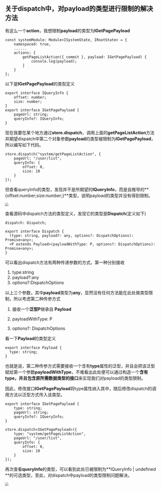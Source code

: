 

## 关于dispatch中，对payload的类型进行限制的解决方法

有这么一个**action**，我想限制**payload**的类型为**IGetPagePayload**

```tsx
const systemModule: Module<ISystemState, IRootState> = {
    namespaced: true,
    ......
    actions: {
        getPageListAction({ commit }, payload: IGetPagePayload) {
            console.log(payload);
        }
    }
};
```

以下是**IGetPagePayload**的类型定义

```tsx
export interface IQueryInfo {
    offset: number;
    size: number;
}
export interface IGetPagePayload {
    pageUrl: string;
    queryInfo?: IQueryInfo;
}
```

现在我要在某个地方通过**store.dispatch**，调用上面的**getPageListAction**方法并期望dispatch中第二个对象参数**payload**的类型被限制为**IGetPagePayload**，所以编写如下代码。

```tsx
store.dispatch("system/getPageListAction", {
    pageUrl: "/user/list",
    queryInfo: {
        offset: 0,
        size: 10
    }
});
```

但查看queryInfo的类型，发现并不是所期望的**IQueryInfo**，而是自推导的**{offset:number;size:number;}**类型，说明payload的类型并没有得到限制。

<img src='C:\Users\GG\AppData\Roaming\Typora\typora-user-images\image-20221202182203647.png' style='zoom:70%;margin-left:0;'>

查看源码中dispatch方法的类型定义，发现它的类型是**Dispatch**(定义如下)

```tsx
dispatch: Dispatch;

export interface Dispatch {
  (type: string, payload?: any, options?: DispatchOptions): Promise<any>;
  <P extends Payload>(payloadWithType: P, options?: DispatchOptions): Promise<any>;
}
```

可以看出dispatch方法有两种传递参数的方式，第一种分别接收

1. type:string
2. payload?:any
3. options?:DispatchOptions

以上三个参数，其中**payload**类型为**any**，显然没有任何方法能在此处做类型限制，所以考虑第二种传参方式

1. 接收一个**泛型P**继承自 **Payload**

2. payloadWithType: P
3. options?: DispatchOptions

看一下**Payload**的类型定义

```tsx
export interface Payload {
  type: string;
}
```

也就是说，第二种传参方式需要接收一个含有**type**属性的泛型，并且会把该泛型赋给第一个参数**payloadWithType**，不难看出此处便可以通过构造一个**含有type，并且包含原所需数据类型的接口**来实现我们对payload的类型限制。

因此，修改接口**IGetPagePayload**将type属性纳入其中，随后修改dispatch的调用方法以泛型方式传入该类型。

```tsx
export interface IGetPagePayload {
    type: string;
    pageUrl: string;
    queryInfo?: IQueryInfo;
}

store.dispatch<IGetPagePayload>({
    type: "system/getPageListAction",
    pageUrl: "/user/list",
    queryInfo: {
        offset: 0,
        size: 10
    }
});
```

再次查看**queryInfo**的类型，可以看到此处已被限制为**IQueryInfo | undefined **的可选类型，至此，对dispatch中payload的类型限制问题解决。

<img src='C:\Users\GG\AppData\Roaming\Typora\typora-user-images\image-20221202183607638.png' style='zoom:70%;margin-left:0;'>

